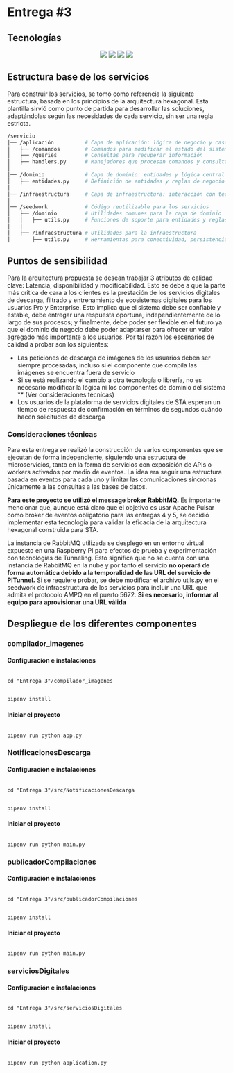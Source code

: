 # Entrega #3

## Tecnologías

<p align="center">
  <img src="https://img.shields.io/badge/python-3670A0?style=for-the-badge&logo=python&logoColor=ffdd54">
  <img src="https://img.shields.io/badge/flask-%23000.svg?style=for-the-badge&logo=flask&logoColor=white">
  <img src="https://img.shields.io/badge/postgres-%23316192.svg?style=for-the-badge&logo=postgresql&logoColor=white">
  <img src="https://img.shields.io/badge/Rabbitmq-FF6600?style=for-the-badge&logo=rabbitmq&logoColor=white">
</p>

## Estructura base de los servicios

Para construir los servicios, se tomó como referencia la siguiente estructura, basada en los principios de la arquitectura hexagonal. Esta plantilla sirvió como punto de partida para desarrollar las soluciones, adaptándolas según las necesidades de cada servicio, sin ser una regla estricta.

```bash
/servicio
│── /aplicación          # Capa de aplicación: lógica de negocio y casos de uso
│   ├── /comandos        # Comandos para modificar el estado del sistema
│   ├── /queries         # Consultas para recuperar información
│   ├── handlers.py      # Manejadores que procesan comandos y consultas
│
│── /dominio             # Capa de dominio: entidades y lógica central
│   ├── entidades.py     # Definición de entidades y reglas de negocio
│
│── /infraestructura     # Capa de infraestructura: interacción con tecnologías externas
│
│── /seedwork            # Código reutilizable para los servicios
│   ├── /dominio         # Utilidades comunes para la capa de dominio
│   │   ├── utils.py     # Funciones de soporte para entidades y reglas de negocio
│   │
│   ├── /infraestructura # Utilidades para la infraestructura
│       ├── utils.py     # Herramientas para conectividad, persistencia, etc.
```
## Puntos de sensibilidad
Para la arquitectura propuesta se desean trabajar 3 atributos de calidad clave: Latencia, disponibilidad y modificabilidad. Esto se debe a que la parte más crítica de cara a los clientes es la prestación de los servicios digitales de descarga, filtrado y entrenamiento de ecosistemas digitales para los usuarios Pro y Enterprise. Esto implica que el sistema debe ser confiable y estable, debe entregar una respuesta oportuna, independientemente de lo largo de sus procesos; y finalmente, debe poder ser flexible en el futuro ya que el dominio de negocio debe poder adaptarser para ofrecer un valor agregado más importante a los usuarios. Por tal razón los escenarios de calidad a probar son los siguientes:

* Las peticiones de descarga de imágenes de los usuarios deben ser siempre procesadas, incluso si el componente que compila las imágenes se encuentra fuera de servicio
* Si se está realizando el cambio a otra tecnología o librería, no es necesario modificar la lógica ni los componentes de dominio del sistema ** (Ver consideraciones técnicas)
* Los usuarios de la plataforma de servicios digitales de STA esperan un tiempo de respuesta de confirmación en términos de segundos cuándo hacen solicitudes de descarga

### Consideraciones técnicas
Para esta entrega se realizó la construcción de varios componentes que se ejecutan de forma independiente, siguiendo una estructura de microservicios, tanto en la forma de servicios con exposición de APIs o workers activados por medio de eventos. La idea era seguir una estructura basada en eventos para cada uno y limitar las comunicaciones síncronas únicamente a las consultas a las bases de datos. 

**Para este proyecto se utilizó el message broker RabbitMQ.** Es importante mencionar que, aunque está claro que el objetivo es usar Apache Pulsar como broker de eventos obligatorio para las entregas 4 y 5, se decidió implementar esta tecnología para validar la eficacia de la arquitectura hexagonal construida para STA.

La instancia de RabbitMQ utilizada se desplegó en un entorno virtual expuesto en una Raspberry PI para efectos de prueba y experimentación con tecnologías de Tunneling. Esto significa que no se cuenta con una instancia de RabbitMQ en la nube y por tanto el servicio **no operará de forma automática debido a la temporalidad de las URL del servicio de PITunnel.** Si se requiere probar, se debe modificar el archivo utils.py en el seedwork de infraestructura de los servicios para incluir una URL que admita el protocolo AMPQ en el puerto 5672. **Si es necesario, informar al equipo para aprovisionar una URL válida**

## Despliegue de los diferentes componentes

### compilador_imagenes

#### Configuración e instalaciones

```

cd "Entrega 3"/compilador_imagenes

```

```

pipenv install

```

#### Iniciar el proyecto

```

pipenv run python app.py

```

### NotificacionesDescarga

#### Configuración e instalaciones

```

cd "Entrega 3"/src/NotificacionesDescarga

```

```

pipenv install

```

#### Iniciar el proyecto

```

pipenv run python main.py

```

### publicadorCompilaciones

#### Configuración e instalaciones

```

cd "Entrega 3"/src/publicadorCompilaciones

```

```

pipenv install

```

#### Iniciar el proyecto

```

pipenv run python main.py

```

### serviciosDigitales

#### Configuración e instalaciones

```

cd "Entrega 3"/src/serviciosDigitales

```

```

pipenv install

```

#### Iniciar el proyecto

```

pipenv run python application.py

```
